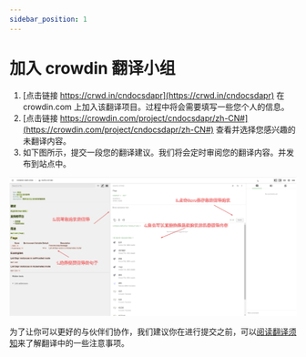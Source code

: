 ```yaml
---
sidebar_position: 1
---
```


# 加入 crowdin 翻译小组

1. [点击链接 https://crwd.in/cndocsdapr](https://crwd.in/cndocsdapr) 在 crowdin.com 上加入该翻译项目。过程中将会需要填写一些您个人的信息。
2. [点击链接 https://crowdin.com/project/cndocsdapr/zh-CN#](https://crowdin.com/project/cndocsdapr/zh-CN#) 查看并选择您感兴趣的未翻译内容。
3. 如下图所示，提交一段您的翻译建议。我们将会定时审阅您的翻译内容。并发布到站点中。

  ![crowdin基础使用](/img/001_basic_crowdin.png)

为了让你可以更好的与伙伴们协作，我们建议你在进行提交之前，可以[阅读翻译须知](notes-before-translation)来了解翻译中的一些注意事项。